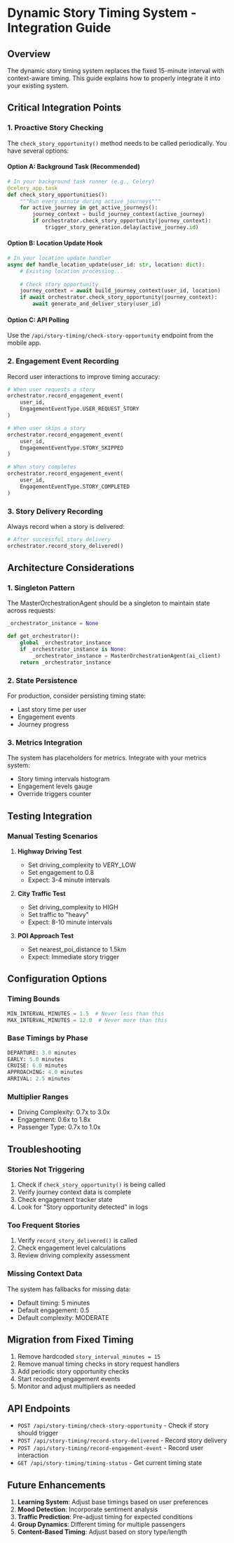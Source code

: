 # Dynamic Story Timing System - Integration Guide

## Overview
The dynamic story timing system replaces the fixed 15-minute interval with context-aware timing. This guide explains how to properly integrate it into your existing system.

## Critical Integration Points

### 1. **Proactive Story Checking**
The `check_story_opportunity()` method needs to be called periodically. You have several options:

#### Option A: Background Task (Recommended)
```python
# In your background task runner (e.g., Celery)
@celery_app.task
def check_story_opportunities():
    """Run every minute during active journeys"""
    for active_journey in get_active_journeys():
        journey_context = build_journey_context(active_journey)
        if orchestrator.check_story_opportunity(journey_context):
            trigger_story_generation.delay(active_journey.id)
```

#### Option B: Location Update Hook
```python
# In your location update handler
async def handle_location_update(user_id: str, location: dict):
    # Existing location processing...
    
    # Check story opportunity
    journey_context = await build_journey_context(user_id, location)
    if await orchestrator.check_story_opportunity(journey_context):
        await generate_and_deliver_story(user_id)
```

#### Option C: API Polling
Use the `/api/story-timing/check-story-opportunity` endpoint from the mobile app.

### 2. **Engagement Event Recording**
Record user interactions to improve timing accuracy:

```python
# When user requests a story
orchestrator.record_engagement_event(
    user_id, 
    EngagementEventType.USER_REQUEST_STORY
)

# When user skips a story
orchestrator.record_engagement_event(
    user_id, 
    EngagementEventType.STORY_SKIPPED
)

# When story completes
orchestrator.record_engagement_event(
    user_id, 
    EngagementEventType.STORY_COMPLETED
)
```

### 3. **Story Delivery Recording**
Always record when a story is delivered:

```python
# After successful story delivery
orchestrator.record_story_delivered()
```

## Architecture Considerations

### 1. **Singleton Pattern**
The MasterOrchestrationAgent should be a singleton to maintain state across requests:

```python
_orchestrator_instance = None

def get_orchestrator():
    global _orchestrator_instance
    if _orchestrator_instance is None:
        _orchestrator_instance = MasterOrchestrationAgent(ai_client)
    return _orchestrator_instance
```

### 2. **State Persistence**
For production, consider persisting timing state:
- Last story time per user
- Engagement events
- Journey progress

### 3. **Metrics Integration**
The system has placeholders for metrics. Integrate with your metrics system:
- Story timing intervals histogram
- Engagement levels gauge
- Override triggers counter

## Testing Integration

### Manual Testing Scenarios

1. **Highway Driving Test**
   - Set driving_complexity to VERY_LOW
   - Set engagement to 0.8
   - Expect: 3-4 minute intervals

2. **City Traffic Test**
   - Set driving_complexity to HIGH
   - Set traffic to "heavy"
   - Expect: 8-10 minute intervals

3. **POI Approach Test**
   - Set nearest_poi_distance to 1.5km
   - Expect: Immediate story trigger

## Configuration Options

### Timing Bounds
```python
MIN_INTERVAL_MINUTES = 1.5  # Never less than this
MAX_INTERVAL_MINUTES = 12.0  # Never more than this
```

### Base Timings by Phase
```python
DEPARTURE: 3.0 minutes
EARLY: 5.0 minutes  
CRUISE: 6.0 minutes
APPROACHING: 4.0 minutes
ARRIVAL: 2.5 minutes
```

### Multiplier Ranges
- Driving Complexity: 0.7x to 3.0x
- Engagement: 0.6x to 1.8x
- Passenger Type: 0.7x to 1.0x

## Troubleshooting

### Stories Not Triggering
1. Check if `check_story_opportunity()` is being called
2. Verify journey context data is complete
3. Check engagement tracker state
4. Look for "Story opportunity detected" in logs

### Too Frequent Stories
1. Verify `record_story_delivered()` is called
2. Check engagement level calculations
3. Review driving complexity assessment

### Missing Context Data
The system has fallbacks for missing data:
- Default timing: 5 minutes
- Default engagement: 0.5
- Default complexity: MODERATE

## Migration from Fixed Timing

1. Remove hardcoded `story_interval_minutes = 15`
2. Remove manual timing checks in story request handlers
3. Add periodic story opportunity checks
4. Start recording engagement events
5. Monitor and adjust multipliers as needed

## API Endpoints

- `POST /api/story-timing/check-story-opportunity` - Check if story should trigger
- `POST /api/story-timing/record-story-delivered` - Record story delivery
- `POST /api/story-timing/record-engagement-event` - Record user interaction
- `GET /api/story-timing/timing-status` - Get current timing state

## Future Enhancements

1. **Learning System**: Adjust base timings based on user preferences
2. **Mood Detection**: Incorporate sentiment analysis
3. **Traffic Prediction**: Pre-adjust timing for expected conditions
4. **Group Dynamics**: Different timing for multiple passengers
5. **Content-Based Timing**: Adjust based on story type/length